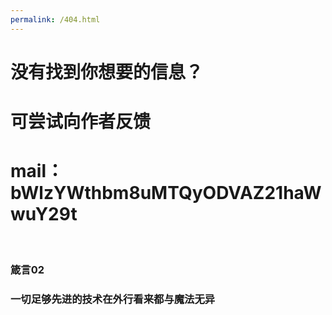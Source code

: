 ```yaml
---
permalink: /404.html
---
```


# 没有找到你想要的信息？

# 可尝试向作者反馈

# mail：bWlzYWthbm8uMTQyODVAZ21haWwuY29t  

<br>

### 箴言02

### 一切足够先进的技术在外行看来都与魔法无异
